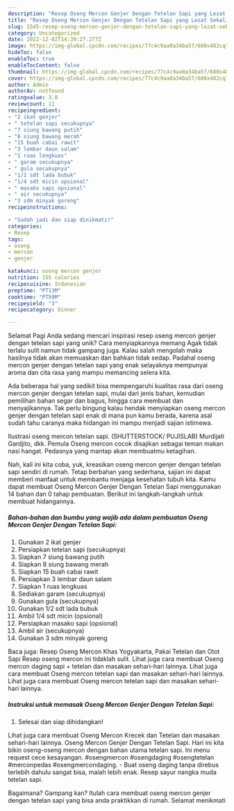 ```yaml
---
description: "Resep Oseng Mercon Genjer Dengan Tetelan Sapi yang Lezat Sekali, Lezat"
title: "Resep Oseng Mercon Genjer Dengan Tetelan Sapi yang Lezat Sekali, Lezat"
slug: 1545-resep-oseng-mercon-genjer-dengan-tetelan-sapi-yang-lezat-sekali-lezat
category: Uncategorized
date: 2022-12-02T14:39:27.277Z
image: https://img-global.cpcdn.com/recipes/77c4c9aa0a34ba57/680x482cq70/oseng-mercon-genjer-dengan-tetelan-sapi-foto-resep-utama.jpg
hideToc: false
enableToc: true
enableTocContent: false
thumbnail: https://img-global.cpcdn.com/recipes/77c4c9aa0a34ba57/680x482cq70/oseng-mercon-genjer-dengan-tetelan-sapi-foto-resep-utama.jpg
cover: https://img-global.cpcdn.com/recipes/77c4c9aa0a34ba57/680x482cq70/oseng-mercon-genjer-dengan-tetelan-sapi-foto-resep-utama.jpg
author: Admin
authorAv: notfound
ratingvalue: 3.8
reviewcount: 11
recipeingredient:
- "2 ikat genjer"
- " tetelan sapi secukupnya"
- "7 siung bawang putih"
- "8 siung bawang merah"
- "15 buah cabai rawit"
- "3 lembar daun salam"
- "1 ruas lengkuas"
- " garam secukupnya"
- " gula secukupnya"
- "1/2 sdt lada bubuk"
- "1/4 sdt micin opsional"
- " masako sapi opsional"
- " air secukupnya"
- "3 sdm minyak goreng"
recipeinstructions:

- "Sudah jadi dan siap dinikmati!"
categories:
- Resep
tags:
- oseng
- mercon
- genjer

katakunci: oseng mercon genjer 
nutrition: 155 calories
recipecuisine: Indonesian
preptime: "PT13M"
cooktime: "PT59M"
recipeyield: "3"
recipecategory: Dinner

---
```



Selamat Pagi Anda sedang mencari inspirasi resep oseng mercon genjer dengan tetelan sapi yang unik? Cara menyiapkannya memang Agak tidak terlalu sulit namun tidak gampang juga. Kalau salah mengolah maka hasilnya tidak akan memuaskan dan bahkan tidak sedap. Padahal oseng mercon genjer dengan tetelan sapi yang enak selayaknya mempunyai aroma dan cita rasa yang mampu memancing selera kita.


Ada beberapa hal yang sedikit bisa mempengaruhi kualitas rasa dari oseng mercon genjer dengan tetelan sapi, mulai dari jenis bahan, kemudian pemilihan bahan segar dan bagus, hingga cara membuat dan menyajikannya. Tak perlu bingung kalau hendak menyiapkan oseng mercon genjer dengan tetelan sapi enak di mana pun kamu berada, karena asal sudah tahu caranya maka hidangan ini mampu menjadi sajian istimewa.

Ilustrasi oseng mercon tetelan sapi. (SHUTTERSTOCK/ PUJISLAB) Murdijati Gardjito, dkk. Pemula Oseng mercon cocok disajikan sebagai teman makan nasi hangat. Pedasnya yang mantap akan membuatmu ketagihan.


Nah, kali ini kita coba, yuk, kreasikan oseng mercon genjer dengan tetelan sapi sendiri di rumah. Tetap berbahan yang sederhana, sajian ini dapat memberi manfaat untuk membantu menjaga kesehatan tubuh kita. Kamu dapat membuat Oseng Mercon Genjer Dengan Tetelan Sapi menggunakan 14 bahan dan 0 tahap pembuatan. Berikut ini langkah-langkah untuk membuat hidangannya.

<!--inarticleads1-->

##### Bahan-bahan dan bumbu yang wajib ada dalam pembuatan Oseng Mercon Genjer Dengan Tetelan Sapi:

1. Gunakan 2 ikat genjer
1. Persiapkan  tetelan sapi (secukupnya)
1. Siapkan 7 siung bawang putih
1. Siapkan 8 siung bawang merah
1. Siapkan 15 buah cabai rawit
1. Persiapkan 3 lembar daun salam
1. Siapkan 1 ruas lengkuas
1. Sediakan  garam (secukupnya)
1. Gunakan  gula (secukupnya)
1. Gunakan 1/2 sdt lada bubuk
1. Ambil 1/4 sdt micin (opsional)
1. Persiapkan  masako sapi (opsional)
1. Ambil  air (secukupnya)
1. Gunakan 3 sdm minyak goreng


Baca juga: Resep Oseng Mercon Khas Yogyakarta, Pakai Tetelan dan Otot Sapi Resep oseng mercon ini tidaklah sulit. Lihat juga cara membuat Oseng mercon daging sapi + tetelan dan masakan sehari-hari lainnya. Lihat juga cara membuat Oseng mercon tetelan sapi dan masakan sehari-hari lainnya. Lihat juga cara membuat Oseng mercon tetelan sapi dan masakan sehari-hari lainnya. 

<!--inarticleads2-->

##### Instruksi untuk memasak Oseng Mercon Genjer Dengan Tetelan Sapi:


1. Selesai dan siap dihidangkan!

Lihat juga cara membuat Oseng Mercon Krecek dan Tetelan dan masakan sehari-hari lainnya. Oseng Mercon Genjer Dengan Tetelan Sapi. Hari ini kita bikin oseng-oseng mercon dengan bahan utama tetelan sapi. Ini menu request cece kesayangan. #osengmercon #osengdaging #osengtetelan #merconpedas #osengmercondaging. - Buat oseng daging tanpa direbus terlebih dahulu sangat bisa, malah lebih enak. Resep sayur nangka muda tetelan sapi. 

Bagaimana? Gampang kan? Itulah cara membuat oseng mercon genjer dengan tetelan sapi yang bisa anda praktikkan di rumah. Selamat menikmati
